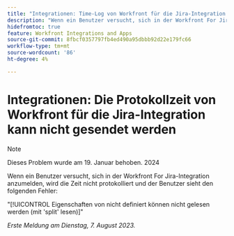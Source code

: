 ```yaml
---
title: "Integrationen: Time-Log von Workfront für die Jira-Integration nicht möglich"
description: "Wenn ein Benutzer versucht, sich in der Workfront For Jira-Integration anzumelden, wird die Zeit nicht protokolliert, und der Benutzer sieht einen Fehler."
hidefromtoc: true
feature: Workfront Integrations and Apps
source-git-commit: 8fbcf0357797fb4ed490a95dbbb92d22e179fc66
workflow-type: tm+mt
source-wordcount: '86'
ht-degree: 4%

---
```



# Integrationen: Die Protokollzeit von Workfront für die Jira-Integration kann nicht gesendet werden

>[!NOTE]
>
>Dieses Problem wurde am 19. Januar behoben. 2024

Wenn ein Benutzer versucht, sich in der Workfront For Jira-Integration anzumelden, wird die Zeit nicht protokolliert und der Benutzer sieht den folgenden Fehler:

&quot;[!UICONTROL Eigenschaften von nicht definiert können nicht gelesen werden (mit &#39;split&#39; lesen)]&quot;

_Erste Meldung am Dienstag, 7. August 2023._
